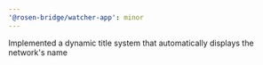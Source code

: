```yaml
---
'@rosen-bridge/watcher-app': minor
---
```


Implemented a dynamic title system that automatically displays the network's name

